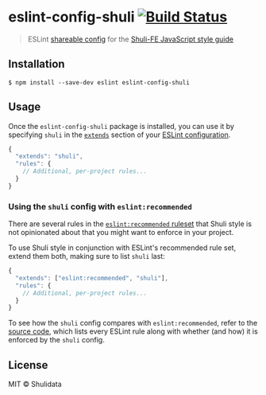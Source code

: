 # eslint-config-shuli [![Build Status](https://travis-ci.org/Shuli-FE/eslint-config-shuli.svg?branch=master)](https://travis-ci.org/Shuli-FE/eslint-config-shuli)> ESLint [shareable config](http://eslint.org/docs/developer-guide/shareable-configs.html) for the [Shuli-FE JavaScript style guide]()## Installation```$ npm install --save-dev eslint eslint-config-shuli```## UsageOnce the `eslint-config-shuli` package is installed, you can use it by specifying `shuli` in the [`extends`](http://eslint.org/docs/user-guide/configuring#extending-configuration-files) section of your [ESLint configuration](http://eslint.org/docs/user-guide/configuring).```js{  "extends": "shuli",  "rules": {    // Additional, per-project rules...  }}```### Using the `shuli` config with `eslint:recommended`There are several rules in the [`eslint:recommended` ruleset](http://eslint.org/docs/rules/) that Shuli style is not opinionated about that you might want to enforce in your project.To use Shuli style in conjunction with ESLint's recommended rule set, extend them both, making sure to list `shuli` last:```js{  "extends": ["eslint:recommended", "shuli"],  "rules": {    // Additional, per-project rules...  }}```To see how the `shuli` config compares with `eslint:recommended`, refer to the [source code](https://github.com/Shuli-FE/eslint-config-shuli/tree/master/rules), which lists every ESLint rule along with whether (and how) it is enforced by the `shuli` config.## LicenseMIT © Shulidata